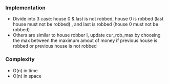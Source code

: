 ### Implementation
- Divide into 3 case: house 0 & last is not robbed, house 0 is robbed (last house must not be robbed) , and last is robbed (house 0 must not be robbed)
- Others are similar to house robber I, update cur_rob_max by choosing the max between the maximum amout of money if previous house is robbed or previous house is not robbed
​
### Complexity
- O(n) in time
- O(n) in space
​
​